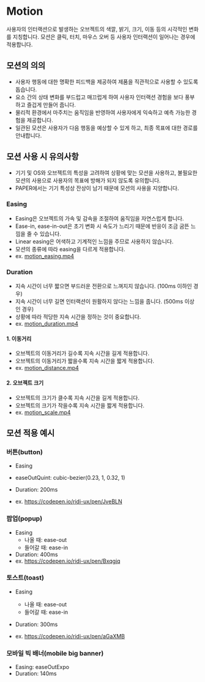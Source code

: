 # Motion

사용자의 인터랙션으로 발생하는 오브젝트의 색깔, 밝기, 크기, 이동 등의 시각적인 변화를 지칭합니다. 모션은 클릭, 터치, 마우스 오버 등 사용자 인터랙션이 일어나는 경우에 적용합니다.

## 모션의 의의

- 사용자 행동에 대한 명확한 피드백을 제공하여 제품을 직관적으로 사용할 수 있도록 돕습니다.
- 요소 간의 상태 변화를 부드럽고 매끄럽게 하여 사용자 인터랙션 경험을 보다 풍부하고 즐겁게 만들어 줍니다.
- 물리적 환경에서 마주치는 움직임을 반영하여 사용자에게 익숙하고 예측 가능한 경험을 제공합니다.
- 일관된 모션은 사용자가 다음 행동을 예상할 수 있게 하고, 최종 목표에 대한 경로를 안내합니다.

## 모션 사용 시 유의사항 

- 기기 및 OS와 오브젝트의 특성을 고려하여 상황에 맞는 모션을 사용하고, 불필요한 모션의 사용으로 사용자의 목표에 방해가 되지 않도록 유의합니다.
- PAPER에서는 기기 특성상 잔상이 남기 때문에 모션의 사용을 지양합니다.

### Easing

- Easing은 오브젝트의 가속 및 감속을 조절하여 움직임을 자연스럽게 합니다.
- Ease-in, ease-in-out은 초기 변화 시 속도가 느리기 때문에 반응이 조금 굼뜬 느낌을 줄 수 있습니다.
- Linear easing은 어색하고 기계적인 느낌을 주므로 사용하지 않습니다.
- 모션의 종류에 따라 easing을 다르게 적용합니다.
- ex. [motion_easing.mp4](https://ridicorp.atlassian.net/wiki/download/attachments/606077510/motion_easing.mp4?version=1&modificationDate=1526887762766&cacheVersion=1&api=v2)

### Duration

- 지속 시간이 너무 짧으면 부드러운 전환으로 느껴지지 않습니다. (100ms 이하인 경우)
- 지속 시간이 너무 길면 인터랙션이 원활하지 않다는 느낌을 줍니다. (500ms 이상인 경우)
- 상황에 따라 적당한 지속 시간을 정하는 것이 중요합니다.
- ex. [motion_duration.mp4](https://ridicorp.atlassian.net/wiki/download/attachments/606077510/motion_duration.mp4?version=1&modificationDate=1526887496321&cacheVersion=1&api=v2)

#### 1. 이동거리

- 오브젝트의 이동거리가 길수록 지속 시간을 길게 적용합니다.
- 오브젝트의 이동거리가 짧을수록 지속 시간을 짧게 적용합니다.
- ex. [motion_distance.mp4](https://ridicorp.atlassian.net/wiki/download/attachments/606077510/motion_distance.mp4?version=3&modificationDate=1527140007896&cacheVersion=1&api=v2)

#### 2. 오브젝트 크기

- 오브젝트의 크기가 클수록 지속 시간을 길게 적용합니다.
- 오브젝트의 크기가 작을수록 지속 시간을 짧게 적용합니다. 
- ex. [motion_scale.mp4](https://ridicorp.atlassian.net/wiki/download/attachments/606077510/motion_scale.mp4?version=2&modificationDate=1526887741218&cacheVersion=1&api=v2)

## 모션 적용 예시

### 버튼(button)

-  Easing
  -  easeOutQuint: cubic-bezier(0.23, 1, 0.32, 1)

-  Duration: 200ms
-  ex. <https://codepen.io/ridi-ux/pen/JveBLN>

### 팝업(popup)

- Easing
  - 나올 때: ease-out
  - 들어갈 때: ease-in
- Duration: 400ms
- ex. <https://codepen.io/ridi-ux/pen/Bxqgjq>

### 토스트(toast)

- Easing
  - 나올 때: ease-out
  - 들어갈 때: ease-in

- Duration: 300ms
- ex. <https://codepen.io/ridi-ux/pen/aGaXMB>

### 모바일 빅 배너(mobile big banner)

- Easing: easeOutExpo
- Duration: 140ms